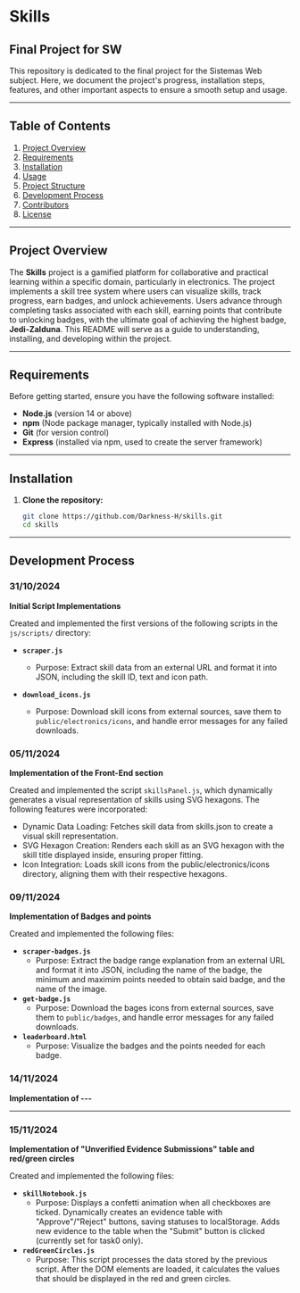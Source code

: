 # Skills

## Final Project for SW

This repository is dedicated to the final project for the Sistemas Web subject. Here, we document the project's progress, installation steps, features, and other important aspects to ensure a smooth setup and usage.

---

## Table of Contents

1. [Project Overview](#project-overview)
2. [Requirements](#requirements)
3. [Installation](#installation)
4. [Usage](#usage)
5. [Project Structure](#project-structure)
6. [Development Process](#development-process)
7. [Contributors](#contributors)
8. [License](#license)

---

## Project Overview

The **Skills** project is a gamified platform for collaborative and practical learning within a specific domain, particularly in electronics. The project implements a skill tree system where users can visualize skills, track progress, earn badges, and unlock achievements. Users advance through completing tasks associated with each skill, earning points that contribute to unlocking badges, with the ultimate goal of achieving the highest badge, **Jedi-Zalduna**. This README will serve as a guide to understanding, installing, and developing within the project.

---

## Requirements

Before getting started, ensure you have the following software installed:

- **Node.js** (version 14 or above)
- **npm** (Node package manager, typically installed with Node.js)
- **Git** (for version control)
- **Express** (installed via npm, used to create the server framework)

---

## Installation

1. **Clone the repository:**
   ```bash
   git clone https://github.com/Darkness-H/skills.git
   cd skills

---

## Development Process

### 31/10/2024

**Initial Script Implementations**

Created and implemented the first versions of the following scripts in the `js/scripts/` directory:

- **`scraper.js`**  
   - Purpose: Extract skill data from an external URL and format it into JSON, including the skill ID, text and icon path.

- **`download_icons.js`**  
   - Purpose: Download skill icons from external sources, save them to `public/electronics/icons`, and handle error messages for any failed downloads.
 
### 05/11/2024

**Implementation of the Front-End section**

Created and implemented the script `skillsPanel.js`, which dynamically generates a visual representation of skills using SVG hexagons. The following features were incorporated:

- Dynamic Data Loading: Fetches skill data from skills.json to create a visual skill representation.
- SVG Hexagon Creation: Renders each skill as an SVG hexagon with the skill title displayed inside, ensuring proper fitting.
- Icon Integration: Loads skill icons from the public/electronics/icons directory, aligning them with their respective hexagons.

### 09/11/2024

**Implementation of Badges and points**

Created and implemented the following files:
- **`scraper-badges.js`**
  - Purpose: Extract the badge range explanation from an external URL and format it into JSON, including the name of the badge, the minimum and maximim points needed to obtain said badge, and the name of the image.
- **`get-badge.js`**
   - Purpose: Download the bages icons from external sources, save them to `public/badges`, and handle error messages for any failed downloads.
- **`leaderboard.html`**
  - Purpose: Visualize the badges and the points needed for each badge.

### 14/11/2024

**Implementation of ---**

---

### 15/11/2024

**Implementation of "Unverified Evidence Submissions" table and red/green circles**

Created and implemented the following files:
- **`skillNotebook.js`**
  - Purpose: Displays a confetti animation when all checkboxes are ticked. Dynamically creates an evidence table with "Approve"/"Reject" buttons, saving statuses to localStorage. Adds new evidence to the table when the "Submit" button is clicked (currently set for task0 only).
- **`redGreenCircles.js`**
   - Purpose: This script processes the data stored by the previous script. After the DOM elements are loaded, it calculates the values that should be displayed in the red and green circles.

